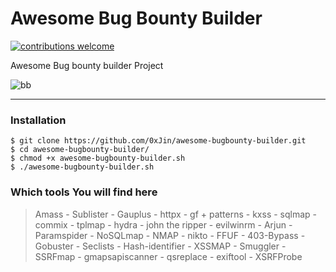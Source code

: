# Awesome Bug Bounty Builder

[![contributions welcome](https://img.shields.io/badge/contributions-welcome-brightgreen.svg?style=flat)](https://github.com/0xJin/awesome-bugbounty-builder/issues)


Awesome Bug bounty builder Project


![bb](https://user-images.githubusercontent.com/81621963/147457586-79ac41eb-f995-455b-a144-f80a5783047a.PNG)


---

### Installation

```
$ git clone https://github.com/0xJin/awesome-bugbounty-builder.git
$ cd awesome-bugbounty-builder/
$ chmod +x awesome-bugbounty-builder.sh
$ ./awesome-bugbounty-builder.sh
```


### Which tools You will find here

> Amass -
> Sublister -
> Gauplus -
> httpx -
> gf + patterns -
> kxss -
> sqlmap -
> commix -
> tplmap -
> hydra -
> john the ripper -
> evilwinrm -
> Arjun -
> Paramspider -
> NoSQLmap -
> NMAP -
> nikto -
> FFUF -
> 403-Bypass -
> Gobuster -
> Seclists -
> Hash-identifier -
> XSSMAP -
> Smuggler -
> SSRFmap -
> gmapsapiscanner -
> qsreplace -
> exiftool -
> XSRFProbe 

